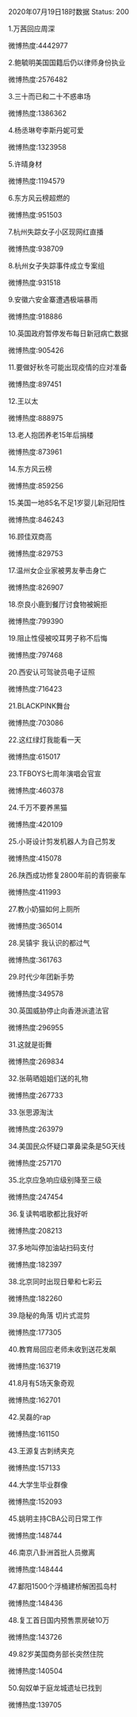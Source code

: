2020年07月19日18时数据
Status: 200

1.万茜回应周深

微博热度:4442977

2.鲍毓明美国国籍后仍以律师身份执业

微博热度:2576482

3.三十而已和二十不惑串场

微博热度:1386362

4.杨丞琳夸李斯丹妮可爱

微博热度:1323958

5.许晴身材

微博热度:1194579

6.东方风云榜超燃的

微博热度:951503

7.杭州失踪女子小区现网红直播

微博热度:938709

8.杭州女子失踪事件成立专案组

微博热度:931518

9.安徽六安金寨遭遇极端暴雨

微博热度:918886

10.英国政府暂停发布每日新冠病亡数据

微博热度:905426

11.要做好秋冬可能出现疫情的应对准备

微博热度:897451

12.王以太

微博热度:888975

13.老人抱团养老15年后捐楼

微博热度:873961

14.东方风云榜

微博热度:859256

15.美国一地85名不足1岁婴儿新冠阳性

微博热度:846243

16.顾佳双商高

微博热度:829753

17.温州女企业家被男友拳击身亡

微博热度:826907

18.奈良小鹿到餐厅讨食物被婉拒

微博热度:799390

19.阻止性侵被咬耳男子称不后悔

微博热度:797468

20.西安认可驾驶员电子证照

微博热度:716423

21.BLACKPINK舞台

微博热度:703086

22.这红绿灯我能看一天

微博热度:615017

23.TFBOYS七周年演唱会官宣

微博热度:460378

24.千万不要养黑猫

微博热度:420109

25.小哥设计剪发机器人为自己剪发

微博热度:415078

26.陕西成功修复2800年前的青铜豪车

微博热度:411993

27.教小奶猫如何上厕所

微博热度:365014

28.吴镇宇 我认识的都过气

微博热度:361763

29.时代少年团新手势

微博热度:349578

30.英国威胁停止向香港派遣法官

微博热度:296955

31.这就是街舞

微博热度:269834

32.张萌晒姐姐们送的礼物

微博热度:267733

33.张思源淘汰

微博热度:263979

34.美国民众怀疑口罩鼻梁条是5G天线

微博热度:257170

35.北京应急响应级别降至三级

微博热度:247454

36.复读鸭唱歌都比我好听

微博热度:208213

37.多地叫停加油站扫码支付

微博热度:182397

38.北京同时出现日晕和七彩云

微博热度:182260

39.隐秘的角落 切片式混剪

微博热度:177305

40.教育局回应老师未收到送花发飙

微博热度:163719

41.8月有5场天象奇观

微博热度:162701

42.吴磊的rap

微博热度:161150

43.王源复古刺绣夹克

微博热度:157133

44.大学生毕业群像

微博热度:152093

45.姚明主持CBA公司日常工作

微博热度:148744

46.南京八卦洲首批人员撤离

微博热度:148444

47.鄱阳1500个浮桶建桥解困孤岛村

微博热度:148436

48.复工首日国内预售票房破10万

微博热度:143726

49.82岁美国商务部长突然住院

微博热度:140504

50.匈奴单于庭龙城遗址已找到

微博热度:139705

